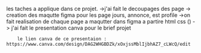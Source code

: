 
les taches a applique dans ce projet.
        ->j'ai fait le decoupages des page 
        -> creation des maqutte figma pour les page jours, annonce, est profile
        ->on fait realisation de chaque page a maqutter dans figma  a partire html css ()
        -> j'ai fait le presentation canva pour le brief projet 

        le lien canva de ce presentaion :  https://www.canva.com/design/DAG2WHGBDZk/xOxjssMblIjbhAZ7_cLWcQ/edit